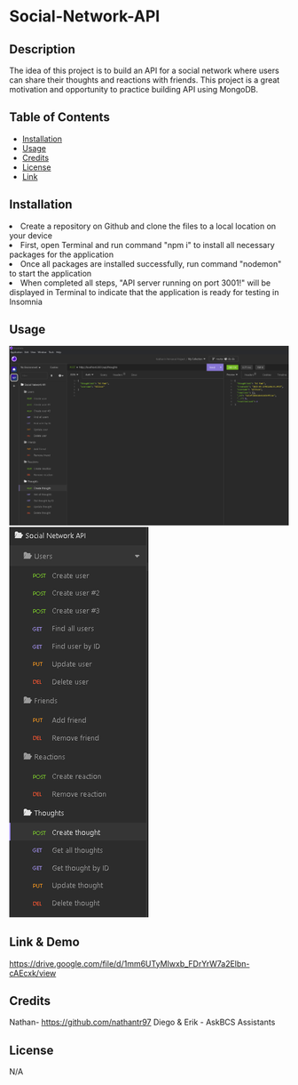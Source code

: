 # Social-Network-API

## Description

The idea of this project is to build an API for a social network where users can share their thoughts and reactions with friends. This project is a great motivation and opportunity to practice building API using MongoDB. 

## Table of Contents

- [Installation](#installation)
- [Usage](#usage)
- [Credits](#credits)
- [License](#license)
- [Link](#link)

## Installation 

<li> Create a repository on Github and clone the files to a local location on your device 
<li> First, open Terminal and run command "npm i" to install all necessary packages for the application
<li> Once all packages are installed successfully, run command "nodemon" to start the application
<li> When completed all steps, "API server running on port 3001!" will be displayed in Terminal to indicate that the application is ready for testing in Insomnia

## Usage

![Insomnia-Overview](./Social-API-SS-1.PNG)
![Insomnia-API-routes-examples](./Social-API-SS-2.PNG)

## Link & Demo 

https://drive.google.com/file/d/1mm6UTyMIwxb_FDrYrW7a2Elbn-cAEcxk/view 

## Credits

Nathan- https://github.com/nathantr97
Diego & Erik - AskBCS Assistants

## License

N/A


